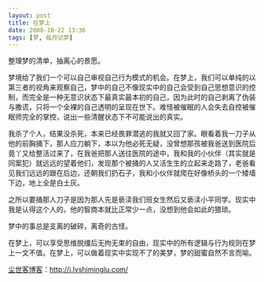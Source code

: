 ```yaml
---
layout: post
title: 在梦上
date: 2008-10-22 13:36
tags: [梦, 每月记梦]
---
```

整理梦的清单，抽离心的景愿。

梦境给了我们一个可以自己审视自己行为模式的机会。在梦上，我们可以单纯的以第三者的视角来观察自己，梦中的自己不像现实中的自己会受到自己思想意识的控制，而完全是一种无意识状态下最真实最本初的自己，因为此时的自己剥离了伪装与撒谎，只将一个全裸的自己透明的呈现在世下。难怪被催眠的人会失去自控被催眠师完全的掌控，说出一些清醒状态下不可能说出的真实。

我杀了个人，结果没杀死，本来已经畏罪潜逃的我就又回了家。眼看着我一刀子从他的前胸捅下，那人应刀躺下，本以为他必死无疑，没曾想那孩被我爸送到医院后竟丫又给整活过来了，在我爸把那人送往医院的途中，我和我的小伙伴（其实就是同案犯）就远远的望着他们，发现那个被捅的人又活生生的立起来走路了，老爸看见我们远远的跟在后边，还朝我们扔石子，我和小伙伴就爬在好像桥头的一个矮墙下边，地上全是白土灰。

之所以要捅那人刀子是因为那人先是亵渎我们班女生然后又亵渎小平同学。现实中我是认得这个人的，他的智商本就比正常少一点，没想到他会如此的猥琐。

梦中的事总是支离的破碎，离奇的古怪。

在梦上，可以享受思维脱缰后无拘无束的自由，现实中的所有逻辑与行为规则在梦上一文不值。在梦上，可以做着现实中实现不了的美梦，梦的甜蜜自然不言而喻。

<a href="http://i.lvshiminglu.com/">尘世客博客</a>：<a href="http://i.lvshiminglu.com/">http://i.lvshiminglu.com/</a>

